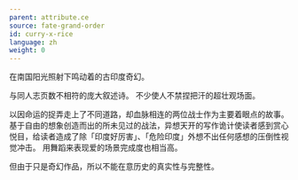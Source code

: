 ```yaml
---
parent: attribute.ce
source: fate-grand-order
id: curry-x-rice
language: zh
weight: 0
---
```


在南国阳光照射下鸣动着的古印度奇幻。

与同人志页数不相符的庞大叙述诗。
不少使人不禁捏把汗的超壮观场面。

以因命运的捉弄走上了不同道路，却血脉相连的两位战士作为主要着眼点的故事。
基于自由的想象创造而出的所未见过的战法，异想天开的写作诡计使读者感到赏心悦目，给读者造成了除「印度好厉害」、「危险印度」外想不出任何感想的压倒性视觉冲击。
用舞蹈来表现爱的场景完成度也相当高。

但由于只是奇幻作品，所以不能在意历史的真实性与完整性。
